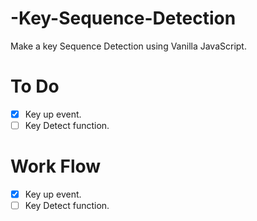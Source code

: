 # -Key-Sequence-Detection

Make a key Sequence Detection using Vanilla JavaScript.

# To Do

- [x] Key up event.
- [ ] Key Detect function.

# Work Flow

- [x] Key up event.
- [ ] Key Detect function.

